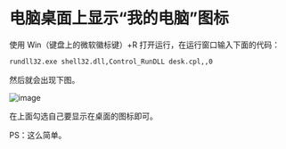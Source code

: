 # 电脑桌面上显示“我的电脑”图标

使用 Win（键盘上的微软徽标键）+R 打开运行，在运行窗口输入下面的代码：

```txt
rundll32.exe shell32.dll,Control_RunDLL desk.cpl,,0
```

然后就会出现下图。

![image](https://user-images.githubusercontent.com/45085199/124555034-31996180-de69-11eb-9de6-b760e423a4fd.png)

在上面勾选自己要显示在桌面的图标即可。

PS：这么简单。
